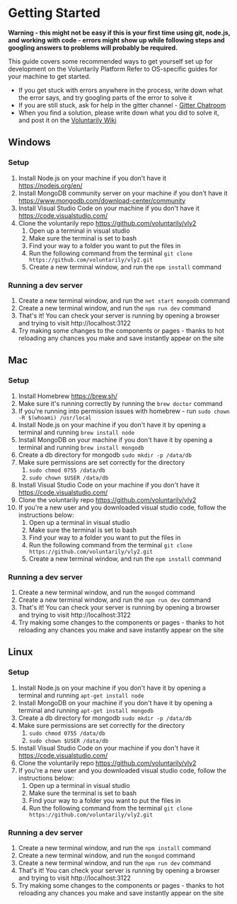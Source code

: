 # Getting Started

**Warning - this might not be easy if this is your first time using git, node.js, and working with code - errors might show up while following steps and googling answers to problems will probably be required.**

This guide covers some recommended ways to get yourself set up for development on the Voluntarily Platform
Refer to OS-specific guides for your machine to get started. 
* If you get stuck with errors anywhere in the process, write down what the error says, and try googling parts of the error to solve it
* If you are still stuck, ask for help in the gitter channel - [Gitter Chatroom](https://gitter.im/voluntarily/community "Chatroom")
* When you find a solution, please write down what you did to solve it, and post it on the [Voluntarily Wiki](https://voluntarily.atlassian.net/servicedesk/customer/portal/2/group/3/create/16 "Wiki")


## Windows


### Setup
1. Install Node.js on your machine if you don't have it https://nodejs.org/en/
2. Install MongoDB community server on your machine if you don't have it https://www.mongodb.com/download-center/community
3. Install Visual Studio Code on your machine if you don't have it https://code.visualstudio.com/
4. Clone the voluntarily repo https://github.com/voluntarily/vly2
    1. Open up a terminal in visual studio
    2. Make sure the terminal is set to bash
    3. Find your way to a folder you want to put the files in
    4. Run the following command from the terminal ```git clone https://github.com/voluntarily/vly2.git```
    5. Create a new terminal window, and run the ```npm install``` command

### Running a dev server
1. Create a new terminal window, and run the ```net start mongodb``` command
2. Create a new terminal window, and run the ```npm run dev``` command
3. That's it! You can check your server is running by opening a browser and trying to visit http://localhost:3122
4. Try making some changes to the components or pages - thanks to hot reloading any chances you make and save instantly appear on the site 			

## Mac


### Setup

1. Install Homebrew https://brew.sh/
2. Make sure it's running correctly by running the `brew doctor` command
3. If you're running into permission issues with homebrew - run ```sudo chown -R $(whoami) /usr/local```
4. Install Node.js on your machine if you don't have it by opening a terminal and running ```brew install node```
5. Install MongoDB on your machine if you don't have it by opening a terminal and running ```brew install mongodb```
6. Create a db directory for mongodb ```sudo mkdir -p /data/db```
7. Make sure permissions are set correctly for the directory 
      1. ```sudo chmod 0755 /data/db```
      2. ```sudo chown $USER /data/db```
8. Install Visual Studio Code on your machine if you don't have it https://code.visualstudio.com/
9. Clone the voluntarily repo https://github.com/voluntarily/vly2
10. If you're a new user and you downloaded visual studio code, follow the instructions below:
    1. Open up a terminal in visual studio
    2. Make sure the terminal is set to bash
    3. Find your way to a folder you want to put the files in
    4. Run the following command from the terminal ```git clone https://github.com/voluntarily/vly2.git```
    5. Create a new terminal window, and run the ```npm install``` command

### Running a dev server
1. Create a new terminal window, and run the ```mongod``` command
2. Create a new terminal window, and run the ```npm run dev``` command
3. That's it! You can check your server is running by opening a browser and trying to visit http://localhost:3122
4. Try making some changes to the components or pages - thanks to hot reloading any chances you make and save instantly appear on the site 



## Linux


### Setup

1. Install Node.js on your machine if you don't have it by opening a terminal and running ```apt-get install node```
2. Install MongoDB on your machine if you don't have it by opening a terminal and running ```apt-get install mongodb```
3. Create a db directory for mongodb ```sudo mkdir -p /data/db```
4. Make sure permissions are set correctly for the directory 
    1. ```sudo chmod 0755 /data/db```
    2. ```sudo chown $USER /data/db```
5. Install Visual Studio Code on your machine if you don't have it https://code.visualstudio.com/
6. Clone the voluntarily repo https://github.com/voluntarily/vly2
7. If you're a new user and you downloaded visual studio code, follow the instructions below:
    1. Open up a terminal in visual studio
    2. Make sure the terminal is set to bash
    3. Find your way to a folder you want to put the files in
    4. Run the following command from the terminal ```git clone https://github.com/voluntarily/vly2.git```

### Running a dev server
1. Create a new terminal window, and run the ```npm install``` command
2. Create a new terminal window, and run the ```mongod``` command
3. Create a new terminal window, and run the ```npm run dev``` command
4. That's it! You can check your server is running by opening a browser and trying to visit http://localhost:3122
5. Try making some changes to the components or pages - thanks to hot reloading any chances you make and save instantly appear on the site 
